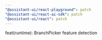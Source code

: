 ```yaml
---
"@assistant-ui/react-playground": patch
"@assistant-ui/react-ai-sdk": patch
"@assistant-ui/react": patch
---
```


feat(runtime): BranchPicker feature detection
